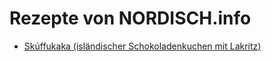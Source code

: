 Rezepte von NORDISCH.info
=====================

* [Skúffukaka (isländischer Schokoladenkuchen mit Lakritz)](Skúffukaka.txt)
